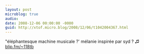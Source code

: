 ```yaml
---
layout: post
microblog: true
audio: 
date: 2008-12-06 00:00:00 -0000
guid: http://xtof.micro.blog/2008/12/06/t1042004367.html
---
```

"éléphantesque machine musicale ?' mélanie inspirée par syd ?   ♫ [blip.fm/~118tb](http://blip.fm/~118tb)
